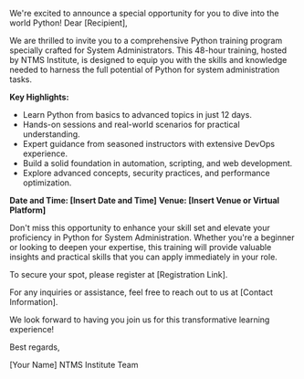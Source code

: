 
We're excited to announce a special opportunity for you to dive into the world Python!
Dear [Recipient],

We are thrilled to invite you to a comprehensive Python training program specially crafted for System Administrators. This 48-hour training, hosted by NTMS Institute, is designed to equip you with the skills and knowledge needed to harness the full potential of Python for system administration tasks.

**Key Highlights:**
- Learn Python from basics to advanced topics in just 12 days.
- Hands-on sessions and real-world scenarios for practical understanding.
- Expert guidance from seasoned instructors with extensive DevOps experience.
- Build a solid foundation in automation, scripting, and web development.
- Explore advanced concepts, security practices, and performance optimization.

**Date and Time: [Insert Date and Time]**
**Venue: [Insert Venue or Virtual Platform]**

Don't miss this opportunity to enhance your skill set and elevate your proficiency in Python for System Administration. Whether you're a beginner or looking to deepen your expertise, this training will provide valuable insights and practical skills that you can apply immediately in your role.

To secure your spot, please register at [Registration Link].

For any inquiries or assistance, feel free to reach out to us at [Contact Information].

We look forward to having you join us for this transformative learning experience!

Best regards,

[Your Name]
NTMS Institute Team
